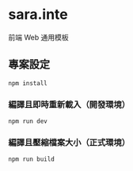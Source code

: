 # sara.inte

前端 Web 通用模板

## 專案設定

```
npm install
```

### 編譯且即時重新載入（開發環境）

```
npm run dev
```

### 編譯且壓縮檔案大小（正式環境）

```
npm run build
```
